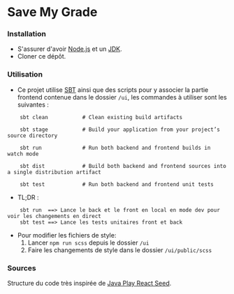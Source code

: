 # Save My Grade

### Installation
 * S'assurer d'avoir [Node.js](https://nodejs.org/) et un [JDK](http://www.oracle.com/technetwork/java/javase/downloads/index.html).
 * Cloner ce dépôt.
 
### Utilisation
 * Ce projet utilise [SBT](http://www.scala-sbt.org/) ainsi que des scripts pour y associer la partie frontend contenue dans le dossier `/ui`, les commandes à utiliser sont les suivantes :
 ```
     sbt clean           # Clean existing build artifacts
 
     sbt stage           # Build your application from your project’s source directory
 
     sbt run             # Run both backend and frontend builds in watch mode
 
     sbt dist            # Build both backend and frontend sources into a single distribution artifact
 
     sbt test            # Run both backend and frontend unit tests
 ```
 * TL;DR :
```
    sbt run  ==> Lance le back et le front en local en mode dev pour voir les changements en direct
    sbt test ==> Lance les tests unitaires front et back
```
* Pour modifier les fichiers de style:
     1. Lancer `npm run scss` depuis le dossier `/ui`
     2. Faire les changements de style dans le dossier `/ui/public/scss`

### Sources
Structure du code très inspirée de [Java Play React Seed](https://github.com/yohangz/java-play-react-seed).
